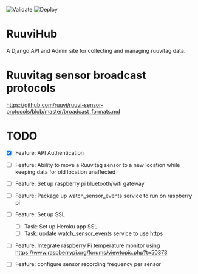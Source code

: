 ![Validate](https://github.com/seanblumenfeld/ruuvihub/workflows/Validate/badge.svg)
![Deploy](https://github.com/seanblumenfeld/ruuvihub/workflows/Deploy/badge.svg)

# RuuviHub
A Django API and Admin site for collecting and managing ruuvitag data.

# Ruuvitag sensor broadcast protocols
https://github.com/ruuvi/ruuvi-sensor-protocols/blob/master/broadcast_formats.md

# TODO
- [x] Feature: API Authentication
- [ ] Feature: Ability to move a Ruuvitag sensor to a new location while keeping data for old location unaffected
- [ ] Feature: Set up raspberry pi bluetooth/wifi gateway
- [ ] Feature: Package up watch_sensor_events service to run on raspberry pi
- [ ] Feature: Set up SSL
  - [ ] Task: Set up Heroku app SSL 
  - [ ] Task: update watch_sensor_events service to use https
- [ ] Feature: Integrate raspberry Pi temperature monitor using https://www.raspberrypi.org/forums/viewtopic.php?t=50373
- [ ] Feature: configure sensor recording frequency per sensor

    
